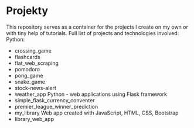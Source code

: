 # Projekty
This repository serves as a container for the projects I create on my own or with tiny help of tutorials.
Full list of projects and technologies involved:
Python:  
- crossing_game
- flashcards
- flat_web_scraping
- pomodoro
- pong_game
- snake_game
- stock-news-alert
- weather_app
Python - web applications using Flask framework  
- simple_flask_currency_conventer
- premier_league_winner_prediction
- my_library
Web app created with JavaScript, HTML, CSS, Bootstrap  
- library_web_app
